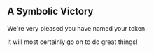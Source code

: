 ## A Symbolic Victory

We're very pleased you have named your token. 

It will most certainly go on to do great things! 